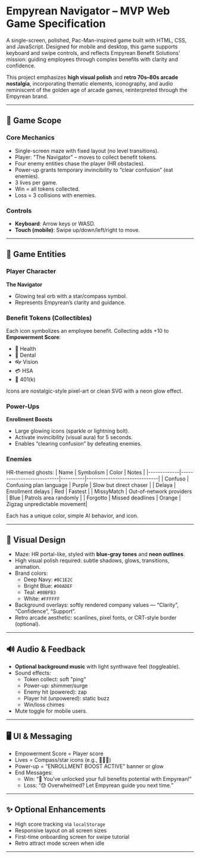 # Empyrean Navigator – MVP Web Game Specification

A single-screen, polished, Pac-Man-inspired game built with HTML, CSS, and JavaScript. Designed for mobile and desktop, this game supports keyboard and swipe controls, and reflects Empyrean Benefit Solutions' mission: guiding employees through complex benefits with clarity and confidence.

This project emphasizes **high visual polish** and **retro 70s–80s arcade nostalgia**, incorporating thematic elements, iconography, and audio reminiscent of the golden age of arcade games, reinterpreted through the Empyrean brand.

---

## 🎯 Game Scope

### Core Mechanics

- Single-screen maze with fixed layout (no level transitions).
- Player: "The Navigator" – moves to collect benefit tokens.
- Four enemy entities chase the player (HR obstacles).
- Power-up grants temporary invincibility to “clear confusion” (eat enemies).
- 3 lives per game.
- Win = all tokens collected.  
- Loss = 3 collisions with enemies.

### Controls

- **Keyboard**: Arrow keys or WASD.
- **Touch (mobile)**: Swipe up/down/left/right to move.

---

## 🧠 Game Entities

### Player Character

**The Navigator**  
- Glowing teal orb with a star/compass symbol.  
- Represents Empyrean’s clarity and guidance.

### Benefit Tokens (Collectibles)

Each icon symbolizes an employee benefit. Collecting adds +10 to **Empowerment Score**:
- 🏥 Health
- 🦷 Dental
- 👓 Vision
- 💳 HSA
- 💼 401(k)

Icons are nostalgic-style pixel-art or clean SVG with a neon glow effect.

### Power-Ups

**Enrollment Boosts**  
- Large glowing icons (sparkle or lightning bolt).
- Activate invincibility (visual aura) for 5 seconds.
- Enables “clearing confusion” by defeating enemies.

### Enemies

HR-themed ghosts:
| Name        | Symbolism                | Color    | Notes                        |
|-------------|---------------------------|----------|------------------------------|
| Confuso     | Confusing plan language   | Purple   | Slow but direct chaser       |
| Delaya      | Enrollment delays         | Red      | Fastest                      |
| MissyMatch  | Out-of-network providers  | Blue     | Patrols area randomly        |
| Forgotto    | Missed deadlines          | Orange   | Zigzag unpredictable movement|

Each has a unique color, simple AI behavior, and icon.

---

## 🎨 Visual Design

- Maze: HR portal-like, styled with **blue-gray tones** and **neon outlines**.
- High visual polish required: subtle shadows, glows, transitions, animation.
- Brand colors:
  - Deep Navy: `#0C1E2C`
  - Bright Blue: `#00ADEF`
  - Teal: `#00BFB3`
  - White: `#FFFFFF`
- Background overlays: softly rendered company values — “Clarity”, “Confidence”, “Support”.
- Retro arcade aesthetic: scanlines, pixel fonts, or CRT-style border (optional).

---

## 🔊 Audio & Feedback

- **Optional background music** with light synthwave feel (toggleable).
- Sound effects:
  - Token collect: soft "ping"
  - Power-up: shimmer/surge
  - Enemy hit (powered): zap
  - Player hit (unpowered): static buzz
  - Win/loss chimes
- Mute toggle for mobile users.

---

## 🖥️ UI & Messaging

- Empowerment Score = Player score
- Lives = Compass/star icons (e.g., 🌟🌟🌟)
- Power-up = “ENROLLMENT BOOST ACTIVE” banner or glow
- End Messages:
  - Win: “🎉 You’ve unlocked your full benefits potential with Empyrean!”
  - Loss: “😓 Overwhelmed? Let Empyrean guide you next time.”

---

## ✨ Optional Enhancements

- High score tracking via `localStorage`
- Responsive layout on all screen sizes
- First-time onboarding screen for swipe tutorial
- Retro attract mode screen when idle

---

